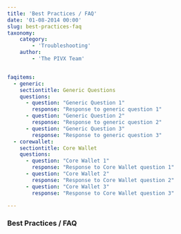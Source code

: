 ```yaml
---
title: 'Best Practices / FAQ'
date: '01-08-2014 00:00'
slug: best-practices-faq
taxonomy:
    category:
        - 'Troubleshooting'
    author:
        - 'The PIVX Team'


faqitems:
  - generic:
    sectiontitle: Generic Questions
    questions:
      - question: "Generic Question 1"
        response: "Response to generic question 1"
      - question: "Generic Question 2"
        response: "Response to generic question 2"
      - question: "Generic Question 3"
        response: "Response to generic question 3"
  - corewallet:
    sectiontitle: Core Wallet
    questions:
      - question: "Core Wallet 1"
        response: "Response to Core Wallet question 1"
      - question: "Core Wallet 2"
        response: "Response to Core Wallet question 2"
      - question: "Core Wallet 3"
        response: "Response to Core Wallet question 3"

---
```


### Best Practices / FAQ


